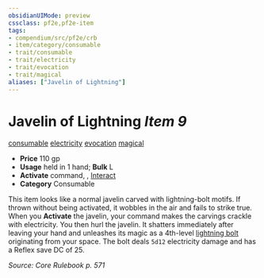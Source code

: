 ```yaml
---
obsidianUIMode: preview
cssclass: pf2e,pf2e-item
tags:
- compendium/src/pf2e/crb
- item/category/consumable
- trait/consumable
- trait/electricity
- trait/evocation
- trait/magical
aliases: ["Javelin of Lightning"]
---
```

# Javelin of Lightning *Item 9*  
[consumable](/rules/traits/consumable.md)  [electricity](/rules/traits/electricity.md)  [evocation](/rules/traits/evocation.md)  [magical](/rules/traits/magical.md)  

- **Price** 110 gp
- **Usage** held in 1 hand; **Bulk** L
- **Activate** command, , [Interact](/rules/actions/interact.md)
- **Category** Consumable

This item looks like a normal javelin carved with lightning-bolt motifs. If thrown without being activated, it wobbles in the air and fails to strike true. When you **Activate** the javelin, your command makes the carvings crackle with electricity. You then hurl the javelin. It shatters immediately after leaving your hand and unleashes its magic as a 4th-level [lightning bolt](/compendium/spells/lightning-bolt.md) originating from your space. The bolt deals `5d12` electricity damage and has a Reflex save DC of 25.

*Source: Core Rulebook p. 571*